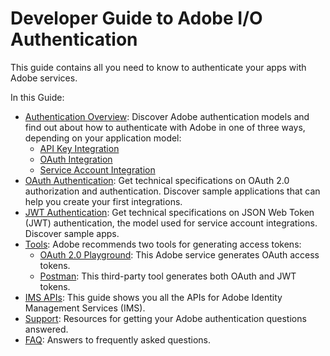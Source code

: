 # Developer Guide to Adobe I/O Authentication
This guide contains all you need to know to authenticate your apps with Adobe services. 

In this Guide:
- [Authentication Overview](AuthenticationOverview/AuthenticationGuide.md): Discover Adobe authentication models and find out about how to authenticate with Adobe in one of three ways, depending on your application model:
    - [API Key Integration](authenticationoverview/apikeyintegration.md)
    - [OAuth Integration](oauthauthentication.md)
    - [Service Account Integration](authenticationoverview/serviceaccountintegration.md)
- [OAuth Authentication](OAuth/OAuth.md): Get technical specifications on OAuth 2.0 authorization and authentication. Discover sample applications that can help you create your first integrations.
- [JWT Authentication](JWT/JWT.md): Get technical specifications on JSON Web Token (JWT) authentication, the model used for service account integrations. Discover sample apps.
- [Tools](Resources/Tools/ToolsOverview.md): Adobe recommends two tools for generating access tokens:
    - [OAuth 2.0 Playground](Resources/Tools/OAuthPlayground.md): This Adobe service generates OAuth access tokens.
    - [Postman](Resources/Tools/Postman.md): This third-party tool generates both OAuth and JWT tokens. 
- [IMS APIs](Resources/IMS.md): This guide shows you all the APIs for Adobe Identity Management Services (IMS).
- [Support](support.md): Resources for getting your Adobe authentication questions answered.
- [FAQ](FAQ.md): Answers to frequently asked questions.
